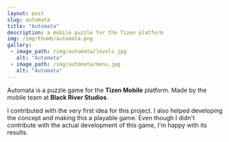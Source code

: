 ```yaml
---
layout: post
slug: automata
title: "Automata"
description: a mobile puzzle for the Tizen platform
img: /img/thumb/automata.png
gallery:
 - image_path: /img/automata/levels.jpg
   alt: "Automata"
 - image_path: /img/automata/menu.jpg
   alt: "Automata"
---
```


Automata is a puzzle game for the **Tizen Mobile** platform. Made by the mobile team at **Black River Studios**.

I contributed with the very first idea for this project. I also helped developing the concept and making this a playable game. Even though I didn't contribute with the actual development of this game, I'm happy with its results.
